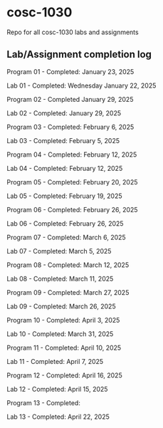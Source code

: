 # cosc-1030
Repo for all cosc-1030 labs and assignments

## Lab/Assignment completion log

Program 01 - Completed: January 23, 2025

Lab 01 - Completed: Wednesday January 22, 2025

Program 02 - Completed January 29, 2025

Lab 02 - Completed: January 29, 2025

Program 03 - Completed: February 6, 2025

Lab 03 - Completed: February 5, 2025

Program 04 - Completed: February 12, 2025

Lab 04 - Completed: February 12, 2025

Program 05 - Completed: February 20, 2025

Lab 05 - Completed: February 19, 2025

Program 06 - Completed: February 26, 2025

Lab 06 - Completed: February 26, 2025

Program 07 - Completed: March 6, 2025

Lab 07 - Completed: March 5, 2025

Program 08 - Completed: March 12, 2025

Lab 08 - Completed: March 11, 2025

Program 09 - Completed: March 27, 2025

Lab 09 - Completed: March 26, 2025

Program 10 - Completed: April 3, 2025

Lab 10 - Completed: March 31, 2025

Program 11 - Completed: April 10, 2025

Lab 11 - Completed: April 7, 2025

Program 12 - Completed: April 16, 2025

Lab 12 - Completed: April 15, 2025

Program 13 - Completed:

Lab 13 - Completed: April 22, 2025